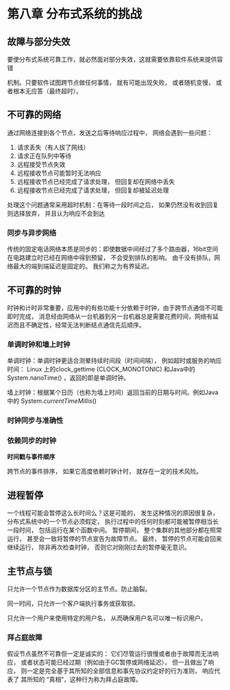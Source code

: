 # 第八章 分布式系统的挑战

## 故障与部分失效



要使分布式系统可靠工作，就必然面对部分失效，这就需要依靠软件系统来提供容错

机制。只要软件试图跨节点做任何事情， 就有可能出现失败， 或者随机变慢， 或者根本无应答（最终超时）。

## 不可靠的网络

通过网络连接到各个节点，发送之后等待响应过程中， 网络会遇到一些问题：

1. 请求丢失（有人拔了网线）
2. 请求正在队列中等待
3. 远程接受节点失效
4.  远程接收节点可能暂时无法响应
5. 远程接收节点已经完成了请求处理， 但回复却在网络中丢失
6. 远程接收节点已经完成了请求处理， 但回复却被延迟处理

处理这个问题通常采用超时机制：在等待一段时间之后， 如果仍然没有收到回复则选择放弃， 并且认为响应不会到达

### 同步与异步网络

传统的固定电话网络本质是同步的：即使数据中间经过了多个路由器，16bit空间在电路建立时已经在网络中得到预留， 不会受到排队的影响。 由千没有排队，网络最大的端到端延迟是固定的。 我们称之为有界延迟。

## 不可靠的时钟

时钟和计时非常重要，应用中的有些功能十分依赖于时钟，由于跨节点通信不可能即时完成， 消息经由网络从一台机器到另一台机器总是需要花费时间，网络有延迟而且不确定性，经常无法判断结点通信先后顺序。

### 单调时钟和墙上时钟

单调时钟：单调时钟更适合测晕持续时间段（时间间隔）， 例如超时或服务的响应时间： Linux 上的clock_gettime (CLOCK_MONOTONIC) 和Java中的System.nanoTime() ，返回的即是单调时钟。

墙上时钟：根据某个日历（也称为墙上时间）返回当前的日期与时间。例如Java中的  System.*currentTimeMillis*()

### 时钟同步与准确性

### 依赖同步的时钟

**时间戳与事件顺序**

跨节点的事件排序， 如果它高度依赖时钟计时， 就存在一定的技术风险。

## 进程暂停

一个线程可能会暂停这么长时间么？这是可能的， 发生这种情况的原因很复杂，分布式系统中的一个节点必须假定， 执行过程中的任何时刻都可能被暂停相当长一段时间， 包括运行在某个函数中间。 暂停期间， 整个集群的其他部分都在照常运行， 甚至会一致将暂停的节点宣告为故障节点。 最终， 暂停的节点可能会回来继续运行， 除非再次检查时钟， 否则它对刚刚过去的暂停毫无意识。







## 主节点与锁

只允许一个节点作为数据库分区的主节点。防止脑裂。

同一时间，只允许一个客户端执行事务或获取锁。

只允许一个用户来使用特定的用户名， 从而确保用户名可以唯一标识用户。

### 拜占庭故障

假设节点虽然不可靠但一定是诚实的： 它们尽管运行很慢或者由于故障而无法响应， 或者状态可能已经过期（例如由于GC暂停或网络延迟）， 但一且做出了响应， 则一定是完全基于其所知的全部信息和事先协议约定好的行为准则， 响应代表了 其所知的 “真相”，这种行为称为拜占庭故障。